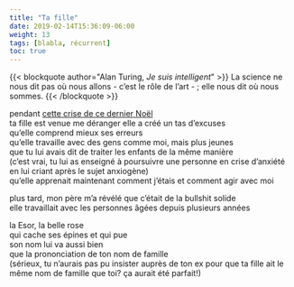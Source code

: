 ```yaml
---
title: "Ta fille"
date: 2019-02-14T15:36:09-06:00
weight: 13
tags: [blabla, récurrent]
toc: true
---
```


{{< blockquote author="Alan Turing, *Je suis intelligent*" >}}
La science ne nous dit pas où nous allons - c’est le rôle de l’art - ; elle nous dit où nous sommes.
{{< /blockquote >}}

pendant [cette crise de ce dernier Noël](../post12)  
ta fille est venue me déranger
elle a créé un tas d’excuses  
qu’elle comprend mieux ses erreurs  
qu’elle travaille avec des gens comme moi, mais plus jeunes  
que tu lui avais dit de traiter les enfants de la même manière  
(c’est vrai, tu lui as enseigné à poursuivre une personne en crise d’anxiété en lui criant après le sujet anxiogène)  
qu’elle apprenait maintenant comment j’étais et comment agir avec moi  

plus tard, mon père m’a révélé que c’était de la bullshit solide  
elle travaillait avec les personnes âgées depuis plusieurs années  

la Esor, la belle rose  
qui cache ses épines et qui pue  
son nom lui va aussi bien   
que la prononciation de ton nom de famille  
(sérieux, tu n’aurais pas pu insister auprès de ton ex pour que ta fille ait le même nom de famille que toi? ça aurait été parfait!)  